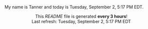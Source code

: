 My name is Tanner and today is Tuesday, September 2, 5:17 PM EDT.

<p align="center">This <i>README</i> file is generated <b>every 3 hours</b>!</br>Last refresh: Tuesday, September 2, 5:17 PM EDT<br /></p>
